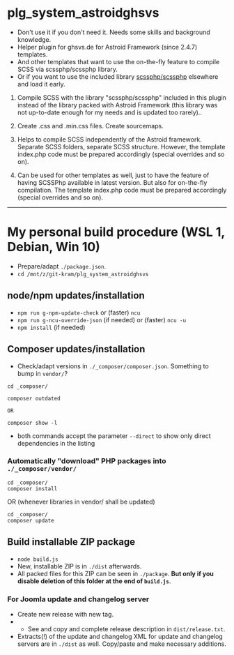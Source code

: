 # plg_system_astroidghsvs

- Don't use it if you don't need it. Needs some skills and background knowledge.
- Helper plugin for ghsvs.de for Astroid Framework (since 2.4.7) templates.
- And other templates that want to use the on-the-fly feature to compile SCSS via scssphp/scssphp library.
- Or if you want to use the included library [scssphp/scssphp](https://github.com/scssphp/scssphp) elsewhere and load it early.


1) Compile SCSS with the library "scssphp/scssphp" included in this plugin instead of the library packed with Astroid Framework (this library was not up-to-date enough for my needs and is updated too rarely)..

2) Create .css and .min.css files. Create sourcemaps.

3) Helps to compile SCSS independently of the Astroid framework. Separate SCSS folders, separate SCSS structure. However, the template index.php code must be prepared accordingly (special overrides and so on).

4) Can be used for other templates as well, just to have the feature of having SCSSPhp available in latest version. But also for on-the-fly compilation. The template index.php code must be prepared accordingly (special overrides and so on).

-----------------------------------------------------

# My personal build procedure (WSL 1, Debian, Win 10)
- Prepare/adapt `./package.json`.
- `cd /mnt/z/git-kram/plg_system_astroidghsvs`

## node/npm updates/installation
- `npm run g-npm-update-check` or (faster) `ncu`
- `npm run g-ncu-override-json` (if needed) or (faster) `ncu -u`
- `npm install` (if needed)

## Composer updates/installation
- Check/adapt versions in `./_composer/composer.json`. Something to bump in `vendor/`?

```
cd _composer/

composer outdated

OR

composer show -l
```
- both commands accept the parameter `--direct` to show only direct dependencies in the listing

### Automatically "download" PHP packages into `./_composer/vendor/`

```
cd _composer/
composer install
```

OR
(whenever libraries in vendor/ shall be updated)

```
cd _composer/
composer update
```

## Build installable ZIP package
- `node build.js`
- New, installable ZIP is in `./dist` afterwards.
- All packed files for this ZIP can be seen in `./package`. **But only if you disable deletion of this folder at the end of `build.js`**.

### For Joomla update and changelog server
- Create new release with new tag.
- - See and copy and complete release description in `dist/release.txt`.
- Extracts(!) of the update and changelog XML for update and changelog servers are in `./dist` as well. Copy/paste and make necessary additions.
